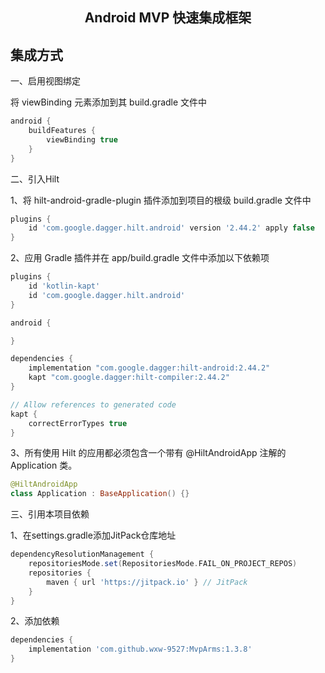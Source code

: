 <h2 align="center">Android MVP 快速集成框架</h2>

## 集成方式

一、启用视图绑定

将 viewBinding 元素添加到其 build.gradle 文件中

```groovy
android {
    buildFeatures {
        viewBinding true
    }
}
```

二、引入Hilt

1、将 hilt-android-gradle-plugin 插件添加到项目的根级 build.gradle 文件中

```groovy
plugins {
    id 'com.google.dagger.hilt.android' version '2.44.2' apply false
}
```

2、应用 Gradle 插件并在 app/build.gradle 文件中添加以下依赖项

```groovy
plugins {
    id 'kotlin-kapt'
    id 'com.google.dagger.hilt.android'
}

android {

}

dependencies {
    implementation "com.google.dagger:hilt-android:2.44.2"
    kapt "com.google.dagger:hilt-compiler:2.44.2"
}

// Allow references to generated code
kapt {
    correctErrorTypes true
}
```

3、所有使用 Hilt 的应用都必须包含一个带有 @HiltAndroidApp 注解的 Application 类。

```kotlin
@HiltAndroidApp
class Application : BaseApplication() {}
```

三、引用本项目依赖

1、在settings.gradle添加JitPack仓库地址

```groovy
dependencyResolutionManagement {
    repositoriesMode.set(RepositoriesMode.FAIL_ON_PROJECT_REPOS)
    repositories {
        maven { url 'https://jitpack.io' } // JitPack
    }
}
```

2、添加依赖

```groovy
dependencies {
    implementation 'com.github.wxw-9527:MvpArms:1.3.8'
}
```